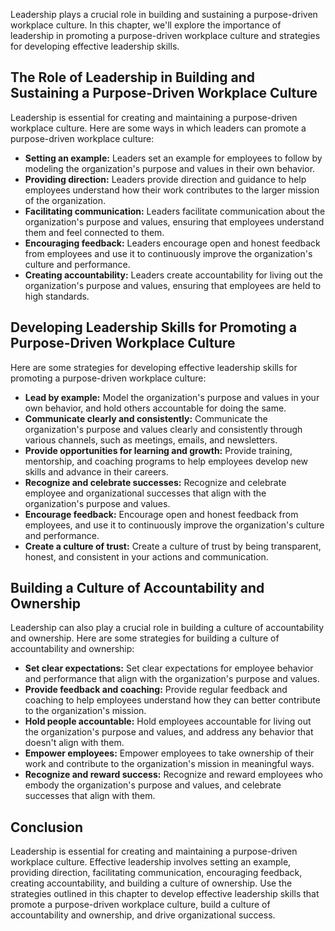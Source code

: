 
Leadership plays a crucial role in building and sustaining a purpose-driven workplace culture. In this chapter, we'll explore the importance of leadership in promoting a purpose-driven workplace culture and strategies for developing effective leadership skills.

The Role of Leadership in Building and Sustaining a Purpose-Driven Workplace Culture
------------------------------------------------------------------------------------

Leadership is essential for creating and maintaining a purpose-driven workplace culture. Here are some ways in which leaders can promote a purpose-driven workplace culture:

* **Setting an example:** Leaders set an example for employees to follow by modeling the organization's purpose and values in their own behavior.
* **Providing direction:** Leaders provide direction and guidance to help employees understand how their work contributes to the larger mission of the organization.
* **Facilitating communication:** Leaders facilitate communication about the organization's purpose and values, ensuring that employees understand them and feel connected to them.
* **Encouraging feedback:** Leaders encourage open and honest feedback from employees and use it to continuously improve the organization's culture and performance.
* **Creating accountability:** Leaders create accountability for living out the organization's purpose and values, ensuring that employees are held to high standards.

Developing Leadership Skills for Promoting a Purpose-Driven Workplace Culture
-----------------------------------------------------------------------------

Here are some strategies for developing effective leadership skills for promoting a purpose-driven workplace culture:

* **Lead by example:** Model the organization's purpose and values in your own behavior, and hold others accountable for doing the same.
* **Communicate clearly and consistently:** Communicate the organization's purpose and values clearly and consistently through various channels, such as meetings, emails, and newsletters.
* **Provide opportunities for learning and growth:** Provide training, mentorship, and coaching programs to help employees develop new skills and advance in their careers.
* **Recognize and celebrate successes:** Recognize and celebrate employee and organizational successes that align with the organization's purpose and values.
* **Encourage feedback:** Encourage open and honest feedback from employees, and use it to continuously improve the organization's culture and performance.
* **Create a culture of trust:** Create a culture of trust by being transparent, honest, and consistent in your actions and communication.

Building a Culture of Accountability and Ownership
--------------------------------------------------

Leadership can also play a crucial role in building a culture of accountability and ownership. Here are some strategies for building a culture of accountability and ownership:

* **Set clear expectations:** Set clear expectations for employee behavior and performance that align with the organization's purpose and values.
* **Provide feedback and coaching:** Provide regular feedback and coaching to help employees understand how they can better contribute to the organization's mission.
* **Hold people accountable:** Hold employees accountable for living out the organization's purpose and values, and address any behavior that doesn't align with them.
* **Empower employees:** Empower employees to take ownership of their work and contribute to the organization's mission in meaningful ways.
* **Recognize and reward success:** Recognize and reward employees who embody the organization's purpose and values, and celebrate successes that align with them.

Conclusion
----------

Leadership is essential for creating and maintaining a purpose-driven workplace culture. Effective leadership involves setting an example, providing direction, facilitating communication, encouraging feedback, creating accountability, and building a culture of ownership. Use the strategies outlined in this chapter to develop effective leadership skills that promote a purpose-driven workplace culture, build a culture of accountability and ownership, and drive organizational success.
